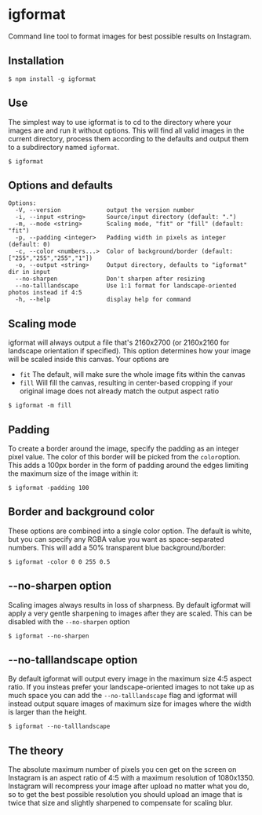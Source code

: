 # igformat
Command line tool to format images for best possible results on Instagram.

## Installation
```shell
$ npm install -g igformat
```

## Use

The simplest way to use igformat is to cd to the directory where your images are and run it without options. This will find all valid images in the current directory, process them according to the defaults and output them to a subdirectory named `igformat`.

```shell
$ igformat
```

## Options and defaults

```shell
Options:
  -V, --version             output the version number
  -i, --input <string>      Source/input directory (default: ".")
  -m, --mode <string>       Scaling mode, "fit" or "fill" (default: "fit")
  -p, --padding <integer>   Padding width in pixels as integer (default: 0)
  -c, --color <numbers...>  Color of background/border (default: ["255","255","255","1"])
  -o, --output <string>     Output directory, defaults to "igformat" dir in input
  --no-sharpen              Don't sharpen after resizing
  --no-talllandscape        Use 1:1 format for landscape-oriented photos instead if 4:5
  -h, --help                display help for command
```

## Scaling mode
igformat will always output a file that's 2160x2700 (or 2160x2160 for landscape orientation if specified). This option determines how your image will be scaled inside this canvas. Your options are
- `fit` The default, will make sure the whole image fits within the canvas
- `fill` Will fill the canvas, resulting in center-based cropping if your original image does not already match the output aspect ratio

```shell
$ igformat -m fill
```

## Padding
To create a border around the image, specify the padding as an integer pixel value. The color of this border will be picked from the `color`option. This adds a 100px border in the form of padding around the edges limiting the maximum size of the image within it:

```shell
$ igformat -padding 100
```

## Border and background color
These options are combined into a single color option. The default is white, but you can specify any RGBA value you want as space-separated numbers. This will add a 50% transparent blue background/border:

```shell
$ igformat -color 0 0 255 0.5
```

## --no-sharpen option
Scaling images always results in loss of sharpness. By default igformat will apply a very gentle sharpening to images after they are scaled. This can be disabled with the `--no-sharpen` option

```shell
$ igformat --no-sharpen
```

## --no-talllandscape option
By default igformat will output every image in the maximum size 4:5 aspect ratio. If you insteas prefer your landscape-oriented images to not take up as much space you can add the `--no-talllandscape` flag and igformat will instead output square images of maximum size for images where the width is larger than the height.

```shell
$ igformat --no-talllandscape
```

## The theory
The absolute maximum number of pixels you cen get on the screen on Instagram is an aspect ratio of 4:5 with a maximum resolution of 1080x1350. Instagram will recompress your image after upload no matter what you do, so to get the best possible resolution you should upload an image that is twice that size and slightly sharpened to compensate for scaling blur.
